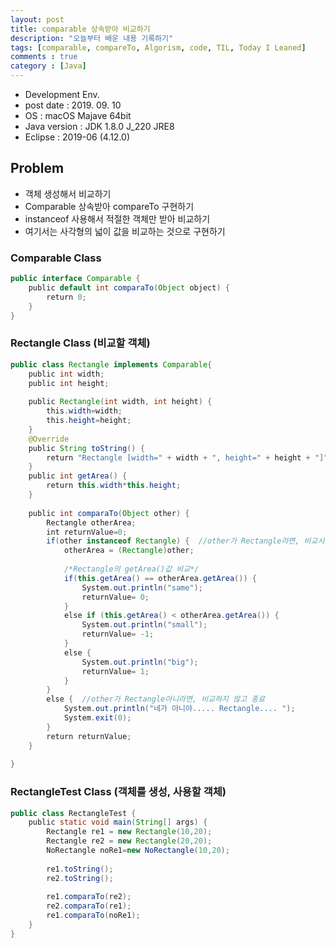 ```yaml
---
layout: post
title: comparable 상속받아 비교하기
description: "오늘부터 배운 내용 기록하기"
tags: [comparable, compareTo, Algorism, code, TIL, Today I Leaned]
comments : true
category : [Java]
---
```


* Development Env.
* post date : 2019. 09. 10
* OS : macOS Majave 64bit
* Java version : JDK 1.8.0 J_220 JRE8
* Eclipse : 2019-06 (4.12.0)

## Problem

* 객체 생성해서 비교하기
* Comparable 상속받아 compareTo 구현하기
* instanceof 사용해서 적절한 객체만 받아 비교하기
* 여기서는 사각형의 넓이 값을 비교하는 것으로 구현하기

### Comparable Class

```java
public interface Comparable {
    public default int comparaTo(Object object) {
        return 0;
    }
}
```

### Rectangle Class (비교할 객체)

```java
public class Rectangle implements Comparable{
    public int width;
    public int height;
    
    public Rectangle(int width, int height) {
        this.width=width;
        this.height=height;
    }
    @Override
    public String toString() {
        return "Rectangle [width=" + width + ", height=" + height + "]";
    }
    public int getArea() {
        return this.width*this.height;
    }
    
    public int comparaTo(Object other) {
        Rectangle otherArea;
        int returnValue=0;
        if(other instanceof Rectangle) {  //other가 Rectangle라면, 비교시작
            otherArea = (Rectangle)other;
            
            /*Rectangle의 getArea()값 비교*/
            if(this.getArea() == otherArea.getArea()) {
                System.out.println("same");
                returnValue= 0;
            }
            else if (this.getArea() < otherArea.getArea()) {
                System.out.println("small");
                returnValue= -1;
            }
            else {
                System.out.println("big");
                returnValue= 1;
            }
        }
        else {  //other가 Rectangle아니라면, 비교하지 않고 종료
            System.out.println("네가 아니야..... Rectangle.... ");
            System.exit(0);
        }
        return returnValue;
    }
    
}
```

### RectangleTest Class (객체를 생성, 사용할 객체)

```java
public class RectangleTest {
    public static void main(String[] args) {
        Rectangle re1 = new Rectangle(10,20);
        Rectangle re2 = new Rectangle(20,20);
        NoRectangle noRe1=new NoRectangle(10,20);
        
        re1.toString();
        re2.toString();
        
        re1.comparaTo(re2);
        re2.comparaTo(re1);
        re1.comparaTo(noRe1);
    }
}
```